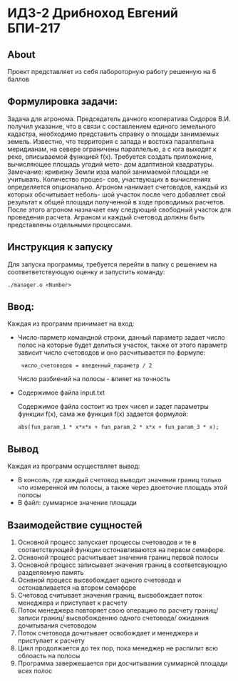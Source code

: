 # ИДЗ-2 Дрибноход Евгений БПИ-217
## About
Проект представляет из себя лабороторную работу решенную на 6 баллов

## Формулировка задачи: 

Задача для агронома. Председатель дачного кооператива Сидоров В.И. получил указание, что в связи с составлением единого
земельного кадастра, необходимо представить справку о площади
занимаемых земель. Известно, что территория с запада и востока
параллельна меридианам, на севере ограничены параллелью, а с
юга выходят к реке, описываемой функцией f(x). Требуется создать приложение, вычисляющее площадь угодий мето-
дом адаптивной квадратуры. Замечание: кривизну Земли изза малой занимаемой площади не учитывать. Количество процес-
сов, участвующих в вычислениях определяется опционально. Агроном нанимает счетоводов, каждый из которых обсчитывает неболь-
шой участок после чего добавляет свой результат к общей площади полученной в ходе проводимых расчетов. После этого агроном
назначает ему следующий свободный участок для проведения расчета. Аграном и каждый счетовод должны быть представлены
отдельными процессами.

## Инструкция к запуску
Для запуска программы, требуется перейти в папку с решением на соответветствующую оценку и запустить команду:
```
./manager.o <Number>
```
## Ввод:
Каждая из программ принимает на вход:
- Число-парметр командной строки, данный параметр задает число полос на которые будет делиться участок, также от этого параметр зависит число счетоводов и оно расчитывается по формуле:
  ```
   число_счетоводов = введенный_параметр / 2
  ```
  Число разбиений на полосы - влияет на точность
- Содержимое файла input.txt

  Содержимое файла состоит из трех чисел и задет параметры функции f(x), сама же функция f(x) задается формулой:
  ```
  abs(fun_param_1 * x*x*x + fun_param_2 * x*x + fun_param_3 * x);
  ```
## Вывод
  Каждая из программ осуществляет вывод:
  - В консоль, где каждый счетовод выводит значения границ только что измеренной им полосы, а также через двоеточие площадь этой полосы 
  - В файл: суммарное значение площади
  
## Взаимодействие сущностей
  1. Основной процесс запускает процессы счетоводов и те в соответствующей функции остонавливаются на первом семафоре.
  2. Оснвоной процесс расчитывает значения границ первой полосы
  3. Основной процесс записывает значения границ в соответсвующую разделяемую память
  4. Оснвной процесс высвобождает одного счетовода и остонавливается на втором семафоре
  5. Счетовод считывает значения границ, высвобождает поток менеджера и приступает к расчету
  6. Поток менеджера повторяет свою операцию по расчету границ/записи границ/ высвобождению одного счетовода/ ожидания дочитывания счетоводом 
  7. Поток счетовода дочитывает освобождает и менеджера и приступает к расчету
  8. Цикл продолжается до тех пор, пока менеджер не распилит всю облоасть на полосы
  9. Программа завержешается при досчитывании суммарной площади всех полос
